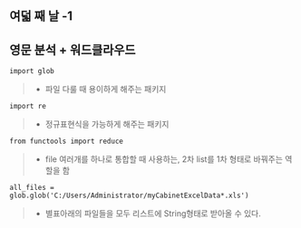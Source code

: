 ## 여덟 째 날 -1

## 영문 분석 + 워드클라우드

```import glob```
> * 파일 다룰 때 용이하게 해주는 패키지

```import re```
> * 정규표현식을 가능하게 해주는 패키지

```from functools import reduce```
> * file 여러개를 하나로 통합할 때 사용하는, 2차 list를 1차 형태로 바꿔주는 역할을 함

```all_files = glob.glob('C:/Users/Administrator/myCabinetExcelData*.xls')```
> * 별표아래의 파일들을 모두 리스트에 String형태로 받아올 수 있다.
